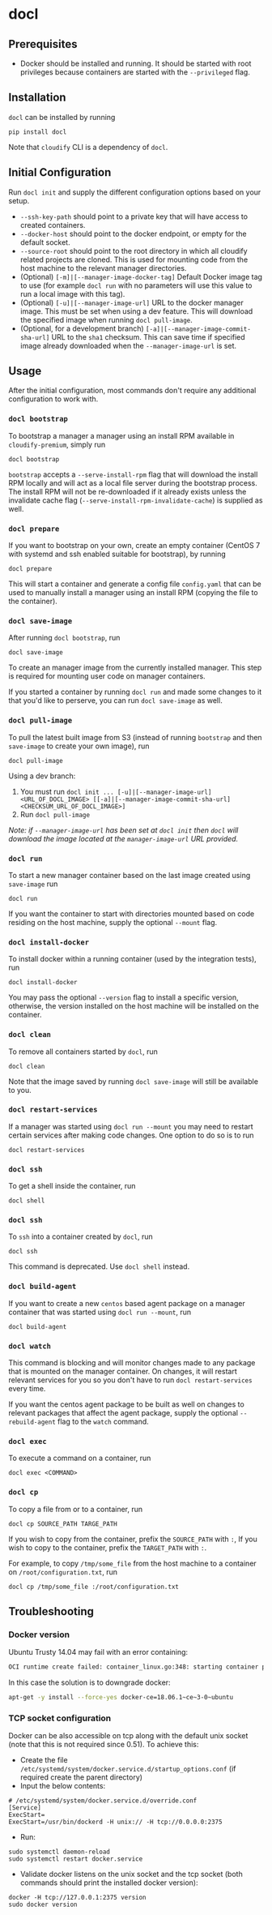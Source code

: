 # docl

## Prerequisites
* Docker should be installed and running. It should be started with root privileges because containers are started with the `--privileged` flag.

## Installation
`docl` can be installed by running 

```
pip install docl
```

Note that `cloudify` CLI is a dependency of `docl`.

## Initial Configuration

Run `docl init` and supply the different configuration options based on your setup.
* `--ssh-key-path` should point to a private key that will have access to created containers.
* `--docker-host` should point to the docker endpoint, or empty for the default socket.
* `--source-root` should point to the root directory in which all cloudify related projects are cloned. This is used for mounting code
  from the host machine to the relevant manager directories.
* (Optional) `[-m]|[--manager-image-docker-tag]` Default Docker image tag to use (for example `docl run` with no parameters will use this value to run a local image with this tag).
* (Optional) `[-u]|[--manager-image-url]` URL to the docker manager image. This must be set when using a dev feature. This will download the specified image when running `docl pull-image`.
* (Optional, for a development branch) `[-a]|[--manager-image-commit-sha-url]` URL to the `sha1` checksum. This can save time if specified image already downloaded when 
the `--manager-image-url` is set. 

## Usage

After the initial configuration, most commands don't require any additional configuration to work with.

### `docl bootstrap`
To bootstrap a manager a manager using an install RPM available in `cloudify-premium`, simply run


```
docl bootstrap
```

`bootstrap` accepts a `--serve-install-rpm` flag that will download the install RPM locally and will act as a local file server during the bootstrap process. The install RPM will not be re-downloaded if it already exists unless the invalidate cache flag (`--serve-install-rpm-invalidate-cache`) is supplied as well.

### `docl prepare`
If you want to bootstrap on your own, create an empty container (CentOS 7 with systemd and ssh enabled suitable for bootstrap), by 
running

```
docl prepare
```

This will start a container and generate a config file `config.yaml` that can be used to manually install a manager using an install RPM (copying the file to the container).

### `docl save-image`

After running `docl bootstrap`, run

```
docl save-image
```

To create an manager image from the currently installed manager. This step is required for mounting user code on manager containers.

If you started a container by running `docl run` and made some changes to it that you'd like to perserve, you can run `docl save-image` as well.


### `docl pull-image`

To pull the latest built image from S3 (instead of running `bootstrap` and then `save-image` to create your own image), run

```
docl pull-image
```

Using a dev branch:
1. You must run `docl init ... [-u]|[--manager-image-url] <URL_OF_DOCL_IMAGE> [[-a]|[--manager-image-commit-sha-url] <CHECKSUM_URL_OF_DOCL_IMAGE>]`
2. Run `docl pull-image`

_Note: if `--manager-image-url` has been set at `docl init` then `docl` will download the image located at the `manager-image-url` URL provided._

### `docl run`

To start a new manager container based on the last image created using `save-image` run

```
docl run
```

If you want the container to start with directories mounted based on code residing on the host machine, supply the optional `--mount`
flag.

### `docl install-docker`

To install docker within a running container (used by the integration tests), run

```
docl install-docker
```

You may pass the optional `--version` flag to install a specific version, otherwise, the version installed on the host machine
will be installed on the container.

### `docl clean`

To remove all containers started by `docl`, run

```
docl clean
```

Note that the image saved by running `docl save-image` will still be available to you.

### `docl restart-services`
If a manager was started using `docl run --mount` you may need to restart certain services after making code changes. One option to do so is to run

```
docl restart-services
```

### `docl ssh`
To get a shell inside the container, run

```
docl shell
```

### `docl ssh`
To `ssh` into a container created by `docl`, run

```
docl ssh
```
This command is deprecated. Use `docl shell` instead.

### `docl build-agent`
If you want to create a new `centos` based agent package on a manager container that was started using `docl run --mount`, run

```
docl build-agent
```

### `docl watch`
This command is blocking and will monitor changes made to any package that is mounted on the manager container. On changes, it will
restart relevant services for you so you don't have to run `docl restart-services` every time.

If you want the centos agent package to be built as well on changes to relevant packages that affect the agent package, supply the 
optional `--rebuild-agent` flag to the `watch` command.

### `docl exec`
To execute a command on a container, run

```
docl exec <COMMAND>
```

### `docl cp`
To copy a file from or to a container, run 

```
docl cp SOURCE_PATH TARGE_PATH
```
If you wish to copy from the container, prefix the `SOURCE_PATH` with `:`, If you wish to copy to the container, prefix the `TARGET_PATH` with `:`.

For example, to copy `/tmp/some_file` from the host machine to a container on `/root/configuration.txt`, run

```
docl cp /tmp/some_file :/root/configuration.txt
```


## Troubleshooting

### Docker version
Ubuntu Trusty 14.04 may fail with an error containing:

```bash
OCI runtime create failed: container_linux.go:348: starting container process caused "process_linux.go:297: copying bootstrap data to pipe caused \"write init-p: broken pipe\"": unknown
```

In this case the solution is to downgrade docker:

```bash
apt-get -y install --force-yes docker-ce=18.06.1~ce~3-0~ubuntu
```

### TCP socket configuration
Docker can be also accessible on tcp along with the default unix socket (note that this is not required since 0.51).
To achieve this:
* Create the file `/etc/systemd/system/docker.service.d/startup_options.conf` (if required create the parent directory)
* Input the below contents:
```
# /etc/systemd/system/docker.service.d/override.conf
[Service]
ExecStart=
ExecStart=/usr/bin/dockerd -H unix:// -H tcp://0.0.0.0:2375
```
* Run:
```
sudo systemctl daemon-reload
sudo systemctl restart docker.service
```
* Validate docker listens on the unix socket and the tcp socket (both commands should print the installed docker version):
```
docker -H tcp://127.0.0.1:2375 version
sudo docker version
```

